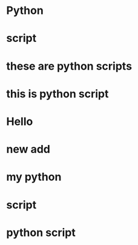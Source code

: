 # Python 
# script
# these are python scripts
# this is python script
# Hello
# new add


# my python

# script

# python script



